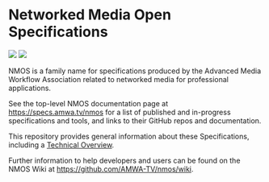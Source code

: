 # Networked Media Open Specifications

<a href="https://github.com/AMWA-TV/nmos/actions?query=workflow%3ALint"><img src="https://github.com/AMWA-TV/nmos/workflows/Lint/badge.svg"/></a> 
<a href="https://github.com/AMWA-TV/nmos/actions?query=workflow%3ARender"><img src="https://github.com/AMWA-TV/nmos/workflows/Render/badge.svg"/></a> 

NMOS is a family name for specifications produced by the Advanced Media Workflow Association related to networked media for professional applications.

See the top-level NMOS documentation page at <https://specs.amwa.tv/nmos>
for a list of published and in-progress specifications and tools,
and links to their GitHub repos and documentation.

This repository provides general information about these Specifications,
including a [Technical Overview](https://specs.amwa.tv/nmos/branches/master/NMOS_Technical_Overview.html).

Further information to help developers and users can be found on the NMOS Wiki at <https://github.com/AMWA-TV/nmos/wiki>.
